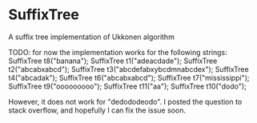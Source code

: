 # SuffixTree
A suffix tree implementation of Ukkonen algorithm

TODO: for now the implementation works for the following strings:
    SuffixTree t8("banana");
    SuffixTree t1("adeacdade");
    SuffixTree t2("abcabxabcd");
    SuffixTree t3("abcdefabxybcdmnabcdex");
    SuffixTree t4("abcadak");
    SuffixTree t6("abcabxabcd");
    SuffixTree t7("mississippi");
    SuffixTree t9("ooooooooo");
    SuffixTree t11("aa");
    SuffixTree t10("dodo");

However, it does not work for "dedododeodo". I posted the question to stack overflow, and hopefully
I can fix the issue soon.

